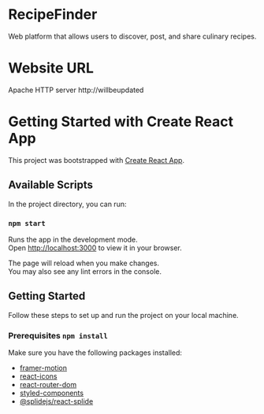 # RecipeFinder

Web platform that allows users to discover, post, and share culinary recipes.

# Website URL

Apache HTTP server
http://willbeupdated

# Getting Started with Create React App

This project was bootstrapped with [Create React App](https://github.com/facebook/create-react-app).

## Available Scripts

In the project directory, you can run:

### `npm start`

Runs the app in the development mode.\
Open [http://localhost:3000](http://localhost:3000) to view it in your browser.

The page will reload when you make changes.\
You may also see any lint errors in the console.

## Getting Started

Follow these steps to set up and run the project on your local machine.

### Prerequisites `npm install`

Make sure you have the following packages installed:

- [framer-motion](https://www.npmjs.com/package/framer-motion)
- [react-icons](https://www.npmjs.com/package/react-icons)
- [react-router-dom](https://www.npmjs.com/package/react-router-dom)
- [styled-components](https://www.npmjs.com/package/styled-components)
- [@splidejs/react-splide](https://www.npmjs.com/package/@splidejs/react-splide)

